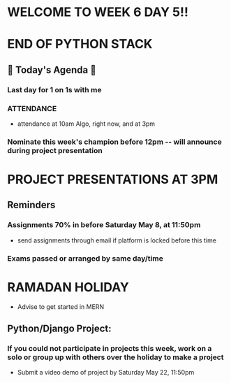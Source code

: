 # WELCOME TO WEEK 6 DAY 5!!

# END OF PYTHON STACK

## :calendar: Today's Agenda :calendar:

### Last day for 1 on 1s with me

### ATTENDANCE

- attendance at 10am Algo, right now, and at 3pm

### Nominate this week's champion before 12pm -- will announce during project presentation

# PROJECT PRESENTATIONS AT 3PM

## Reminders
### Assignments 70% in before Saturday May 8, at 11:50pm
- send assignments through email if platform is locked before this time

### Exams passed or arranged by same day/time

# RAMADAN HOLIDAY
- Advise to get started in MERN
## Python/Django Project:
### If you could not participate in projects this week, work on a solo or group up with others over the holiday to make a project
- Submit a video demo of project by Saturday May 22, 11:50pm